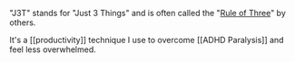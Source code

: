 "J3T" stands for "Just 3 Things" and is often called the "[Rule of Three](https://dansilvestre.com/rule-of-three/)" by others.

It's a [[productivity]] technique I use to overcome [[ADHD Paralysis]] and feel less overwhelmed. 